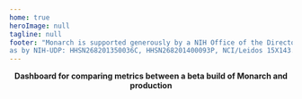 ```yaml
---
home: true
heroImage: null
tagline: null
footer: "Monarch is supported generously by a NIH Office of the Director Grant 5R24OD011883, as well
as by NIH-UDP: HHSN268201350036C, HHSN268201400093P, NCI/Leidos 15X143."
---
```


<p style="text-align: center; font-weight: bold">
  Dashboard for comparing metrics between a beta build of Monarch and production
</p>

<Overview></Overview>
